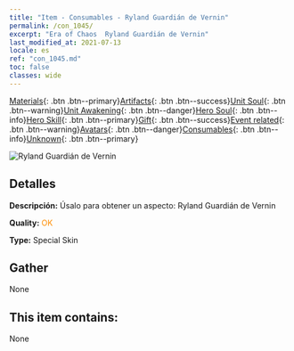 ```yaml
---
title: "Item - Consumables - Ryland Guardián de Vernin"
permalink: /con_1045/
excerpt: "Era of Chaos  Ryland Guardián de Vernin"
last_modified_at: 2021-07-13
locale: es
ref: "con_1045.md"
toc: false
classes: wide
---
```

 [Materials](/ItemsES/){: .btn .btn--primary}[Artifacts](/ItemsES/Artifacts/){: .btn .btn--success}[Unit Soul](/ItemsES/UnitSoul/){: .btn .btn--warning}[Unit Awakening](/ItemsES/UnitAwakening/){: .btn .btn--danger}[Hero Soul](/ItemsES/HeroSoul/){: .btn .btn--info}[Hero Skill](/ItemsES/HeroSkill/){: .btn .btn--primary}[Gift](/ItemsES/Gift/){: .btn .btn--success}[Event related](/ItemsES/Events/){: .btn .btn--warning}[Avatars](/ItemsES/Avatars/){: .btn .btn--danger}[Consumables](/ItemsES/Consumables/){: .btn .btn--info}[Unknown](/ItemsES/Unknown/){: .btn .btn--primary}

 ![Ryland Guardián de Vernin](/images/h/h_Ryland4.jpg)

## Detalles
 **Descripción:** Úsalo para obtener un aspecto: Ryland Guardián de Vernin

 **Quality:** <span style="color: #FF8C00">OK</span>

 **Type:** Special Skin

## Gather

  None

## This item contains:

  None

